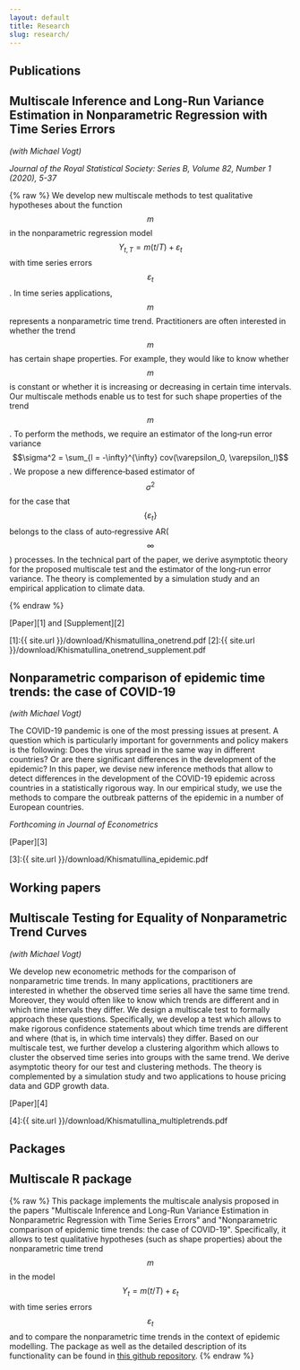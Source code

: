 ```yaml
---
layout: default
title: Research
slug: research/
---
```


## **Publications**

## Multiscale Inference and Long-Run Variance Estimation in Nonparametric Regression with Time Series Errors
*(with Michael Vogt)*

*Journal of the Royal Statistical Society: Series B, Volume 82, Number 1 (2020), 5-37*

{% raw %}
We develop new multiscale methods to test qualitative hypotheses about the function $$m$$ in the nonparametric regression model $$Y_{t,T}=m(t/T)+\varepsilon_t$$ with time series errors $$\varepsilon_t$$. In time series applications, $$m$$ represents a nonparametric time trend. Practitioners are often interested in whether the trend $$m$$ has certain shape properties. For example, they would like to know whether $$m$$ is constant or whether it is increasing or decreasing in certain time intervals. Our multiscale methods enable us to test for such shape properties of the trend $$m$$. To perform the methods, we require an estimator of the long‐run error variance $$\sigma^2 = \sum_{l = -\infty}^{\infty} cov(\varepsilon_0, \varepsilon_l)$$. We propose a new difference‐based estimator of $$\sigma^2$$ for the case that $$\{\varepsilon_t\}$$ belongs to the class of auto‐regressive AR($$\infty$$)  processes. In the technical part of the paper, we derive asymptotic theory for the proposed multiscale test and the estimator of the long‐run error variance. The theory is complemented by a simulation study and an empirical application to climate data.

{% endraw %}

[Paper][1] and [Supplement][2]

[1]:{{ site.url }}/download/Khismatullina_onetrend.pdf
[2]:{{ site.url }}/download/Khismatullina_onetrend_supplement.pdf

## Nonparametric comparison of epidemic time trends: the case of COVID-19
*(with Michael Vogt)*

The COVID-19 pandemic is one of the most pressing issues at present. A question which is particularly important for governments and policy makers is the following: Does the virus spread in the same way in different countries? Or are there significant differences in the development of the epidemic? In this paper, we devise new inference methods that allow to detect differences in the development of the COVID-19 epidemic across countries in a statistically rigorous way. In our empirical study, we use the methods to compare the outbreak patterns of the epidemic in a number of European countries.

*Forthcoming in Journal of Econometrics*

[Paper][3]

[3]:{{ site.url }}/download/Khismatullina_epidemic.pdf

## **Working papers**

## Multiscale Testing for Equality of Nonparametric Trend Curves
*(with Michael Vogt)*

We develop new econometric methods for the comparison of nonparametric time trends. In many applications, practitioners are interested in whether the observed time series all have the same time trend. Moreover, they would often like to know which trends are different and in which time intervals they differ. We design a multiscale test to formally approach these questions. Specifically, we develop a test which allows to make rigorous confidence statements about which time trends are different and where (that is, in which time intervals) they differ. Based on our multiscale test, we further develop a clustering algorithm which allows to cluster the observed time series into groups with the same trend. We derive asymptotic theory for our test and clustering methods. The theory is complemented by a simulation study and two applications to house pricing data and GDP growth data.

[Paper][4]

[4]:{{ site.url }}/download/Khismatullina_multipletrends.pdf

## **Packages**

## Multiscale R package

{% raw %}
This package implements the multiscale analysis proposed in the papers "Multiscale Inference and Long-Run Variance Estimation in Nonparametric Regression with Time Series Errors" and "Nonparametric comparison of epidemic time trends: the case of COVID-19". Specifically, it allows to test qualitative hypotheses (such as shape properties) about the nonparametric time trend $$m$$ in the model $$Y_t = m(t/T) + \varepsilon_t$$ with time series errors $$\varepsilon_t$$ and to compare the nonparametric time trends in the context of epidemic modelling. The package as well as the detailed description of its functionality can be found in <a href="https://github.com/marina-khi/multiscale"> this github repository</a>.
{% endraw %}